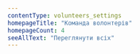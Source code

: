 ```yaml
---
contentType: volunteers_settings
homepageTitle: "Команда волонтерів"
homepageCount: 4
seeAllText: "Переглянути всіх"
---
```


